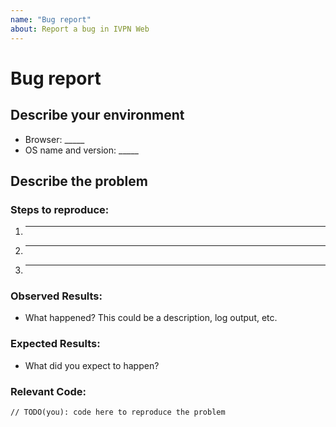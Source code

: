 ```yaml
---
name: "Bug report"
about: Report a bug in IVPN Web
---
```


# Bug report

## Describe your environment

* Browser: _____  
* OS name and version: _____  
  
## Describe the problem

### Steps to reproduce:

1. _____
2. _____
3. _____
  
### Observed Results:

* What happened? This could be a description, log output, etc.  
  
### Expected Results:

* What did you expect to happen?  
  
### Relevant Code:

```
// TODO(you): code here to reproduce the problem
```
